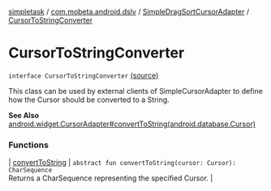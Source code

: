 [simpletask](../../../index.md) / [com.mobeta.android.dslv](../../index.md) / [SimpleDragSortCursorAdapter](../index.md) / [CursorToStringConverter](.)

# CursorToStringConverter

`interface CursorToStringConverter` [(source)](https://github.com/mpcjanssen/simpletask-android/blob/master/src/main/java/com/mobeta/android/dslv/SimpleDragSortCursorAdapter.java#L415)

This class can be used by external clients of SimpleCursorAdapter to define how the Cursor should be converted to a String.

**See Also**
[android.widget.CursorAdapter#convertToString(android.database.Cursor)](#)

### Functions

| [convertToString](convert-to-string.md) | `abstract fun convertToString(cursor: Cursor): CharSequence`<br>Returns a CharSequence representing the specified Cursor. |

